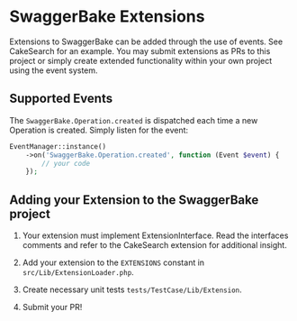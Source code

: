 # SwaggerBake Extensions

Extensions to SwaggerBake can be added through the use of events. See CakeSearch 
for an example. You may submit extensions as PRs to this project or simply create 
extended functionality within your own project using the event system.

## Supported Events

The `SwaggerBake.Operation.created` is dispatched each time a new Operation is
created. Simply listen for the event: 

```php
EventManager::instance()
    ->on('SwaggerBake.Operation.created', function (Event $event) {
        // your code
    });
```

## Adding your Extension to the SwaggerBake project

1. Your extension must implement ExtensionInterface. Read the interfaces comments and refer to the CakeSearch 
extension for additional insight.

2. Add your extension to the `EXTENSIONS` constant in `src/Lib/ExtensionLoader.php`.

3. Create necessary unit tests `tests/TestCase/Lib/Extension`.

4. Submit your PR!
